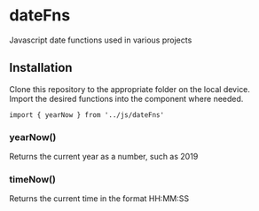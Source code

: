# dateFns
Javascript date functions used in various projects

## Installation
Clone this repository to the appropriate folder on the local device.  
Import the desired functions into the component where needed.  

  `import { yearNow } from '../js/dateFns'`

  
  
### yearNow()
Returns the current year as a number, such as 2019

  
### timeNow()
Returns the current time in the format HH:MM:SS



